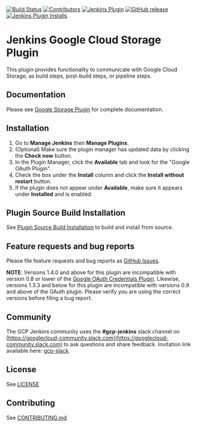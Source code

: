 <!--
 Copyright 2013 Google LLC

 Licensed under the Apache License, Version 2.0 (the "License"); you may not use this file except in
 compliance with the License. You may obtain a copy of the License at

        https://www.apache.org/licenses/LICENSE-2.0

 Unless required by applicable law or agreed to in writing, software distributed under the License
 is distributed on an "AS IS" BASIS, WITHOUT WARRANTIES OR CONDITIONS OF ANY KIND, either express or
 implied. See the License for the specific language governing permissions and limitations under the
 License.
-->
[![Build Status](https://ci.jenkins.io/job/Plugins/job/google-storage-plugin/job/master/badge/icon)](https://ci.jenkins.io/job/Plugins/job/google-storage-plugin/job/develop/)
[![Contributors](https://img.shields.io/github/contributors/jenkinsci/google-storage-plugin.svg)](https://github.com/jenkinsci/google-storage-plugin/graphs/contributors)
[![Jenkins Plugin](https://img.shields.io/jenkins/plugin/v/google-storage.svg)](https://plugins.jenkins.io/google-storage-plugin)
[![GitHub release](https://img.shields.io/github/v/tag/jenkinsci/google-storage-plugin?label=changelog)](https://github.com/jenkinsci/google-storage-plugin/blob/develop/CHANGELOG.md)
[![Jenkins Plugin Installs](https://img.shields.io/jenkins/plugin/i/google-storage.svg?color=blue)](https://plugins.jenkins.io/google-storage-plugin)

Jenkins Google Cloud Storage Plugin
===================================

This plugin provides functionality to communicate with Google Cloud Storage, as build steps,
post-build steps, or pipeline steps.

## Documentation
Please see [Google Storage Plugin](docs/home.md) for complete documentation.

## Installation
1. Go to **Manage Jenkins** then **Manage Plugins**.
1. (Optional) Make sure the plugin manager has updated data by clicking the **Check now** button.
1. In the Plugin Manager, click the **Available** tab and look for the "Google OAuth Plugin".
1. Check the box under the **Install** column and click the **Install without restart** button.
1. If the plugin does not appear under **Available**, make sure it appears under **Installed** and
is enabled.
 
## Plugin Source Build Installation
See [Plugin Source Build Installation](docs/source_build_installation.md) to build and install from
source.

## Feature requests and bug reports
Please file feature requests and bug reports as [GitHub Issues](https://github.com/jenkinsci/google-storage-plugin/issues).

**NOTE**: Versions 1.4.0 and above for this plugin are incompatible with version 0.8 or lower of the
[Google OAuth Credentials Plugin](https://github.com/jenkinsci/google-oauth-plugin). Likewise,
versions 1.3.3 and below for this plugin are incompatible with versions 0.9 and above of the OAuth
plugin. 
Please verify you are using the correct versions before filing a bug report.

## Community
The GCP Jenkins community uses the **#gcp-jenkins** slack channel on
[https://googlecloud-community.slack.com](https://googlecloud-community.slack.com)
to ask questions and share feedback. Invitation link available
here: [gcp-slack](https://cloud.google.com/community#home-support).

## License
See [LICENSE](LICENSE)

## Contributing
See [CONTRIBUTING.md](CONTRIBUTING.md)
